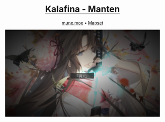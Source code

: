 <h1 align="center">
  <br/>
  <a href="https://mune.moe/works/storyboards/6">Kalafina - Manten</a>
  <br/>
</h1>

<p align="center">
  <a href="https://mune.moe/works/storyboards/6" target="_blank" rel="noopener noreferrer">mune.moe</a> •
  <a href="https://osu.ppy.sh/beatmapsets/1100775" target="_blank" rel="noopener noreferrer">Mapset</a>
</p>

![image](https://raw.githubusercontent.com/munehime/osu-storyboards/main/assets/images/storyboards/1100775.png)
